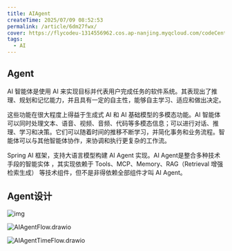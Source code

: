 ```yaml
---
title: AIAgent
createTime: 2025/07/09 08:52:53
permalink: /article/6dm27fwx/
cover: https://flycodeu-1314556962.cos.ap-nanjing.myqcloud.com/codeCenterImg/image-20250721105646096.png
tags:
  - AI
---
```



## Agent

AI 智能体是使用 AI 来实现目标并代表用户完成任务的软件系统。其表现出了推理、规划和记忆能力，并且具有一定的自主性，能够自主学习、适应和做出决定。

这些功能在很大程度上得益于生成式 AI 和 AI 基础模型的多模态功能。AI 智能体可以同时处理文本、语音、视频、音频、代码等多模态信息；可以进行对话、推理、学习和决策。它们可以随着时间的推移不断学习，并简化事务和业务流程。智能体可以与其他智能体协作，来协调和执行更复杂的工作流。

Spring AI 框架，支持大语言模型构建 AI Agent 实现。AI Agent是整合多种技术手段的智能实体 ，其实现依赖于 Tools、MCP、Memory、RAG（Retrieval 增强检索生成） 等技术组件，但不是非得依赖全部组件才叫 AI Agent。

## Agent设计

![img](https://flycodeu-1314556962.cos.ap-nanjing.myqcloud.com/codeCenterImg/%7B7EEC67A9-45FE-44F7-AD14-4A8FCDBC39E9%7D)

![AIAgentFlow.drawio](https://flycodeu-1314556962.cos.ap-nanjing.myqcloud.com/codeCenterImg/AIAgentFlow.drawio.png)

![AIAgentTimeFlow.drawio](https://flycodeu-1314556962.cos.ap-nanjing.myqcloud.com/codeCenterImg/AIAgentTimeFlow.drawio.png)